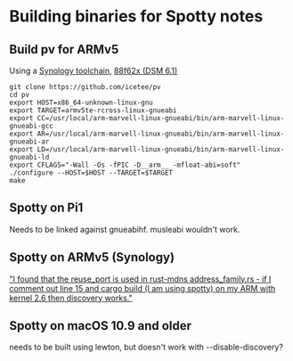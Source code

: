Building binaries for Spotty notes
==================================

Build pv for ARMv5
------------------

Using a [Synology toolchain](https://sourceforge.net/projects/dsgpl/files/), [88f62x (DSM 6.1)](https://sourceforge.net/projects/dsgpl/files/DSM%206.1%20Tool%20Chains/Marvell%2088F628x%20Linux%202.6.32/6281-gcc464_glibc215_88f6281-GPL.txz/download)

    git clone https://github.com/icetee/pv
    cd pv
    export HOST=x86_64-unknown-linux-gnu
    export TARGET=armv5te-rcross-linux-gnueabi
    export CC=/usr/local/arm-marvell-linux-gnueabi/bin/arm-marvell-linux-gnueabi-gcc
    export AR=/usr/local/arm-marvell-linux-gnueabi/bin/arm-marvell-linux-gnueabi-ar
    export LD=/usr/local/arm-marvell-linux-gnueabi/bin/arm-marvell-linux-gnueabi-ld
    export CFLAGS="-Wall -Os -fPIC -D__arm__ -mfloat-abi=soft"
    ./configure --HOST=$HOST --TARGET=$TARGET
    make

    
Spotty on Pi1
-------------

Needs to be linked against gnueabihf. musleabi wouldn't work.

Spotty on ARMv5 (Synology)
--------------------------

["I found that the reuse_port is used in rust-mdns address_family.rs - if I comment out line 15 and cargo build (I am using spotty) on my ARM with kernel 2.6 then discovery works."](https://github.com/plietar/librespot/issues/226)

Spotty on macOS 10.9 and older
------------------------------
needs to be built using lewton, but doesn't work with --disable-discovery?